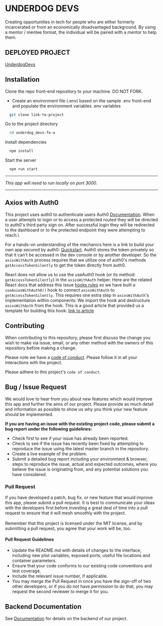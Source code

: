 
# UNDERDOG DEVS

Creating opportunities in tech for people who are either formerly incarcerated or from an economically disadvantaged background.
By using a mentor / mentee format, the individual will be paired with a mentor to help them.
## DEPLOYED PROJECT

[UnderdogDevs](https://a.underdogdevs.dev/login)


## Installation
Clone the repo front-end repository to your machine. DO NOT FORK.



* Create an environment file (.env) based on the sample .env front-end and populate the environment variables .env variables

```bash
  git clone link-to-project
```

Go to the project directory

```bash
  cd underdog_devs-fe-a
```

Install dependencies

```bash
  npm install
```

Start the server

```bash
  npm run start
```
***

*This app will need to run locally on port 3000.*
***
## Axios with Auth0

This project uses auth0 to authenticate users Auth0 [Documentation](https://auth0.com/docs/). When a user attempts to login or to access a 
protected routed they will be directed to auth0's third party sign on. After successful login they will be redirected to the dashboard or to 
the protected endpoint they were attempting to reach.\

For a hands-on understanding of the mechanics here is a link to build your own app secured by auth0: [Quickstart](https://auth0.com/docs/quickstart/spa/react/01-login).
Auth0 stores the token privately so that it can't be accessed in the dev console or by another developer. So the `axiosWithAuth` process 
requires that we utilize one of auth0's methods `getAccessTokenSilently` to get the token directly from auth0.

React does not allow us to use the useAuth0 hook (or its method: `getAccessTokenSilently`) in the `axiosWithAuth` helper. Here are the related 
React docs that address this issue [hooks rules](https://reactjs.org/docs/hooks-rules.html) so we have built a `useAxiosWithAuth0()` hook to connect 
`axiosWithAuth` to `getAccessTokenSilently`. This requires one extra step in `axiosWithAuth`'s implementation within components: We import the hook 
and destructure `axiosWithAuth` from the hook. This is a good article that provided us a template for building this hook: 
[link to article](https://blog.openreplay.com/integrating-axios-with-react-hooks.)

## Contributing

When contributing to this repository, please first discuss the change you wish to make via issue, 
email, or any other method with the owners of this repository before making a change.



Please note we have a [code of conduct](https://github.com/BloomTech-Labs/underdog-devs-fe-a/blob/main/CODE_OF_CONDUCT.md). Please follow it in all your interactions with the project.

Please adhere to this project's `code of conduct`.


## Bug / Issue Request
We would love to hear from you about new features which would improve this app and further the aims of our project. Please provide as much detail and information as possible to show us why you think your new feature should be implemented.


**If you are having an issue with the existing project code, please submit a bug report under the following guidelines:**
* Check first to see if your issue has already been reported.
* Check to see if the issue has recently been fixed by attempting to reproduce the issue using the latest master branch in the repository.
* Create a live example of the problem.
* Submit a detailed bug report including your environment & browser, steps to reproduce the issue, actual and expected outcomes, where you believe the issue is originating from, and any potential solutions you have considered.


### Pull Request
If you have developed a patch, bug fix, or new feature that would improve this app, please submit 
a pull request. It is best to communicate your ideas with the developers first before investing a 
great deal of time into a pull request to ensure that it will mesh smoothly with the project.
\
\
Remember that this project is licensed under the MIT license, and by submitting a pull request, 
you agree that your work will be, too.

#### Pull Request Guidelines
* Update the README.md with details of changes to the interface, including new plist variables, exposed ports, useful file locations and container parameters.
* Ensure that your code conforms to our existing code conventions and test coverage.
* Include the relevant issue number, if applicable.
* You may merge the Pull Request in once you have the sign-off of two other developers, or if you do not have permission to do that, you may request the second reviewer to merge it for you.


## Backend Documentation

See [Documentation](https://github.com/BloomTech-Labs/underdog-devs-be-a) for details on the backend of our project.

